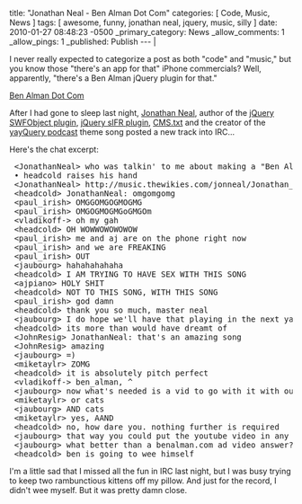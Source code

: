 title: "Jonathan Neal - Ben Alman Dot Com"
categories: [ Code, Music, News ]
tags: [ awesome, funny, jonathan neal, jquery, music, silly ]
date: 2010-01-27 08:48:23 -0500
_primary_category: News
_allow_comments: 1
_allow_pings: 1
_published: Publish
--- |

I never really expected to categorize a post as both "code" and "music," but you know those "there's an app for that" iPhone commercials? Well, apparently, "there's a Ben Alman jQuery plugin for that."

<!--MORE-->

<p class="soundcloud"><a href="http://soundcloud.com/broken-buddha-records/ben-alman-dot-com">Ben Alman Dot Com</a></p>

After I had gone to sleep last night, [Jonathan Neal](http://thewikies.com/), author of the [jQuery SWFObject plugin](http://jquery.thewikies.com/swfobject/), [jQuery sIFR plugin](http://jquery.thewikies.com/sifr/), [CMS.txt](http://cms.thewikies.com/) and the creator of the [yayQuery podcast](http://yayquery.com/) theme song posted a new track into IRC...

Here's the chat excerpt:

<pre class="brush:html;light:true">
 &lt;JonathanNeal&gt; who was talkin' to me about making a "Ben Alman has a jQuery plugin for that" song?
 • headcold raises his hand
 &lt;JonathanNeal&gt; http://music.thewikies.com/jonneal/Jonathan_Neal_-_Ben_Alman_Dot_Com.mp3
 &lt;headcold&gt; JonathanNeal: omgomgomg
 &lt;paul_irish&gt; OMGGOMGOGMOGMG
 &lt;paul_irish&gt; OMGOGMOGMGoGMGOm
 &lt;vladikoff-&gt; oh my gah
 &lt;headcold&gt; OH WOWWOWOWOWOW
 &lt;paul_irish&gt; me and aj are on the phone right now
 &lt;paul_irish&gt; and we are FREAKING
 &lt;paul_irish&gt; OUT
 &lt;jaubourg&gt; hahahahahaha
 &lt;headcold&gt; I AM TRYING TO HAVE SEX WITH THIS SONG
 &lt;ajpiano&gt; HOLY SHIT
 &lt;headcold&gt; NOT TO THIS SONG, WITH THIS SONG
 &lt;paul_irish&gt; god damn
 &lt;headcold&gt; thank you so much, master neal
 &lt;jaubourg&gt; I do hope we'll have that playing in the next yayquery
 &lt;headcold&gt; its more than would have dreamt of
 &lt;JohnResig&gt; JonathanNeal: that's an amazing song
 &lt;JohnResig&gt; amazing
 &lt;jaubourg&gt; =)
 &lt;miketaylr&gt; ZOMG
 &lt;headcold&gt; it is absolutely pitch perfect
 &lt;vladikoff-&gt; ben_alman, ^
 &lt;jaubourg&gt; now what's needed is a vid to go with it with outdoor sceneries of young people smiling in futuristic environments
 &lt;miketaylr&gt; or cats
 &lt;jaubourg&gt; AND cats
 &lt;miketaylr&gt; yes, AAND
 &lt;headcold&gt; no, how dare you. nothing further is required
 &lt;jaubourg&gt; that way you could put the youtube video in any post that requires it :P
 &lt;jaubourg&gt; what better than a benalman.com ad video answer?
 &lt;headcold&gt; ben is going to wee himself
</pre>

I'm a little sad that I missed all the fun in IRC last night, but I was busy trying to keep two rambunctious kittens off my pillow. And just for the record, I didn't wee myself. But it was pretty damn close.
